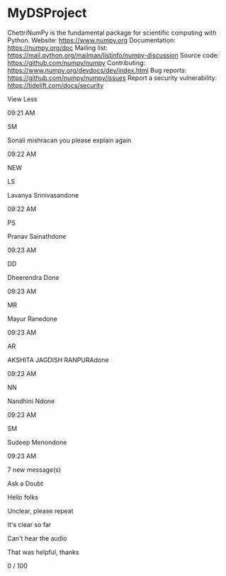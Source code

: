 # MyDSProject
ChettriNumPy is the fundamental package for scientific computing with Python. Website: https://www.numpy.org Documentation: https://numpy.org/doc Mailing list: https://mail.python.org/mailman/listinfo/numpy-discussion Source code: https://github.com/numpy/numpy Contributing: https://www.numpy.org/devdocs/dev/index.html Bug reports: https://github.com/numpy/numpy/issues Report a security vulnerability: https://tidelift.com/docs/security

View Less

09:21 AM

SM

Sonali mishracan you please explain again

09:22 AM

NEW

LS

Lavanya Srinivasandone

09:22 AM

PS

Pranav Sainathdone

09:23 AM

DD

Dheerendra Done

09:23 AM

MR

Mayur Ranedone

09:23 AM

AR

AKSHITA JAGDISH RANPURAdone

09:23 AM

NN

Nandhini Ndone

09:23 AM

SM

Sudeep Menondone

09:23 AM

7 new message(s)

Ask a Doubt

Hello folks

Unclear, please repeat

It's clear so far

Can't hear the audio

That was helpful, thanks

0 / 100

